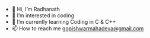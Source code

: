 - 👋 Hi, I’m Radhanath
- 👀 I’m interested in coding
- 🌱 I’m currently learning Coding in C & C++
- 📫 How to reach me gopishwarmahadeva@gmail.com
